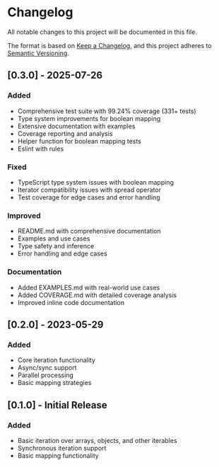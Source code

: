 # Changelog

All notable changes to this project will be documented in this file.

The format is based on [Keep a Changelog](https://keepachangelog.com/en/1.0.0/),
and this project adheres to [Semantic Versioning](https://semver.org/spec/v2.0.0.html).

## [0.3.0] - 2025-07-26

### Added
- Comprehensive test suite with 99.24% coverage (331+ tests)
- Type system improvements for boolean mapping
- Extensive documentation with examples
- Coverage reporting and analysis
- Helper function for boolean mapping tests
- Eslint with rules

### Fixed
- TypeScript type system issues with boolean mapping
- Iterator compatibility issues with spread operator
- Test coverage for edge cases and error handling

### Improved
- README.md with comprehensive documentation
- Examples and use cases
- Type safety and inference
- Error handling and edge cases

### Documentation
- Added EXAMPLES.md with real-world use cases
- Added COVERAGE.md with detailed coverage analysis
- Improved inline code documentation

## [0.2.0] - 2023-05-29

### Added
- Core iteration functionality
- Async/sync support
- Parallel processing
- Basic mapping strategies

## [0.1.0] - Initial Release

### Added
- Basic iteration over arrays, objects, and other iterables
- Synchronous iteration support
- Basic mapping functionality